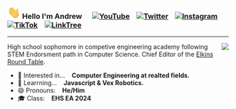 ### <img src="img/wave.gif" alt="👋" width="30"> Hello I'm Andrew &nbsp;&nbsp;&nbsp;&nbsp;&nbsp;[![YouTube](https://img.shields.io/badge/YouTube-FF0000.svg?&style=for-the-badge&logo=youtube&logoColor=white)](https://www.youtube.com/channel/UC3SXzGvBimt2HwRBWdv4gTQ)&nbsp;&nbsp;&nbsp;&nbsp;[![Twitter](https://img.shields.io/badge/Twitter-1DA1F2.svg?&style=for-the-badge&logo=twitter&logoColor=white)](http://twitter.com/andrewbasically)&nbsp;&nbsp;&nbsp;&nbsp;[![Instagram](https://img.shields.io/badge/Instagram-E4405F.svg?&style=for-the-badge&logo=instagram&logoColor=white)](https://www.instagram.com/andrewbasically/)&nbsp;&nbsp;&nbsp;&nbsp;[![TikTok](https://img.shields.io/badge/TikTok-000000.svg?&style=for-the-badge&logo=tiktok&logoColor=white)](http://www.tiktok.com/@andrewbasically)&nbsp;&nbsp;&nbsp;&nbsp;[![LinkTree](https://img.shields.io/badge/linktree-39E09B?style=for-the-badge&logo=linktree&logoColor=white)](https://andrewbasically.github.io./)&nbsp;&nbsp;&nbsp;&nbsp;&nbsp;</h3>
---
[<img src="https://github-readme-stats.vercel.app/api/top-langs/?username=andrewbasically&layout=compact" align="right">](https://github.com/AndrewBasically?tab=repositories)
High school sophomore in competive engineering academy following STEM Endorsment path in Computer Science. Chief Editor of the [Elkins Round Table](https://theelkinsroundtable.com/).
- 👀 Interested in...&nbsp;&nbsp;&nbsp;&nbsp;**Computer Engineering at realted fields.**
- 🌱 Learrning...&nbsp;&nbsp;&nbsp;&nbsp;**Javascript & Vex Robotics.**
- 😄 Pronouns:&nbsp;&nbsp;&nbsp;&nbsp;**He/Him**
- 🎓 Class:&nbsp;&nbsp;&nbsp;&nbsp;**EHS EA 2024**
